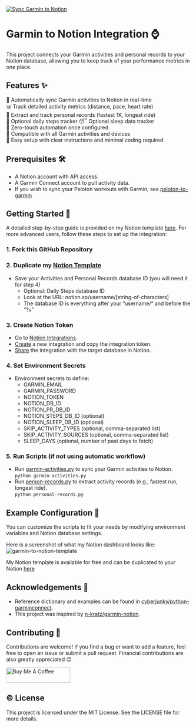 [![Sync Garmin to Notion](https://github.com/chloevoyer/garmin-to-notion/actions/workflows/sync_garmin_to_notion.yml/badge.svg?branch=main)](https://github.com/chloevoyer/garmin-to-notion/actions/workflows/sync_garmin_to_notion.yml)
# Garmin to Notion Integration :watch:
This project connects your Garmin activities and personal records to your Notion database, allowing you to keep track of your performance metrics in one place.

## Features :sparkles:  
  🔄  Automatically sync Garmin activities to Notion in real-time  
  📊  Track detailed activity metrics (distance, pace, heart rate)  
  🎯  Extract and track personal records (fastest 1K, longest ride)  
  👣  Optional daily steps tracker
  😴  Optional sleep data tracker  
  🤖  Zero-touch automation once configured  
  📱  Compatible with all Garmin activities and devices  
  🔧  Easy setup with clear instructions and minimal coding required  

## Prerequisites :hammer_and_wrench:  
- A Notion account with API access.
- A Garmin Connect account to pull activity data.
- If you wish to sync your Peloton workouts with Garmin, see [peloton-to-garmin](https://github.com/philosowaffle/peloton-to-garmin)
## Getting Started :dart:
A detailed step-by-step guide is provided on my Notion template [here](https://chloevoyer.notion.site/Set-up-Guide-17915ce7058880559a3ac9f8a0720046).
For more advanced users, follow these steps to set up the integration:
### 1. Fork this GitHub Repository
### 2. Duplicate my [Notion Template](https://www.notion.so/templates/fitness-tracker-738)
* Save your Activities and Personal Records database ID (you will need it for step 4)
  * Optional: Daily Steps database ID
  * Look at the URL: notion.so/username/[string-of-characters]
  * The database ID is everything after your “username/“ and before the “?v”
### 3. Create Notion Token
* Go to [Notion Integrations](https://www.notion.so/profile/integrations).
* [Create](https://developers.notion.com/docs/create-a-notion-integration) a new integration and copy the integration token.
* [Share](https://www.notion.so/help/add-and-manage-connections-with-the-api#enterprise-connection-settings) the integration with the target database in Notion.
### 4. Set Environment Secrets
* Environment secrets to define:
  * GARMIN_EMAIL
  * GARMIN_PASSWORD
  * NOTION_TOKEN
  * NOTION_DB_ID
  * NOTION_PR_DB_ID
  * NOTION_STEPS_DB_ID (optional)
  * NOTION_SLEEP_DB_ID (optional)
  * SKIP_ACTIVITY_TYPES (optional, comma-separated list)
  * SKIP_ACTIVITY_SOURCES (optional, comma-separated list)
  * SLEEP_DAYS (optional, number of past days to fetch)
### 5. Run Scripts (if not using automatic workflow)
* Run [garmin-activities.py](https://github.com/chloevoyer/garmin-to-notion/blob/main/garmin-activities.py) to sync your Garmin activities to Notion.  
`python garmin-activities.py`
* Run [person-records.py](https://github.com/chloevoyer/garmin-to-notion/blob/main/personal-records.py) to extract activity records (e.g., fastest run, longest ride).  
`python personal-records.py` 
## Example Configuration :pencil:  
You can customize the scripts to fit your needs by modifying environment variables and Notion database settings.  

Here is a screenshot of what my Notion dashboard looks like:  
![garmin-to-notion-template](https://github.com/user-attachments/assets/b37077cc-fe87-466f-9424-8ba9e4efa909)


My Notion template is available for free and can be duplicated to your Notion [here](https://www.notion.so/templates/fitness-tracker-738)

## Acknowledgements :raised_hands:  
- Reference dictionary and examples can be found in [cyberjunky/python-garminconnect](https://github.com/cyberjunky/python-garminconnect.git).
- This project was inspired by [n-kratz/garmin-notion](https://github.com/n-kratz/garmin-notion.git).
## Contributing :handshake:   
Contributions are welcome! If you find a bug or want to add a feature, feel free to open an issue or submit a pull request. Financial contributions are also greatly appreciated :blush:    

<a href="https://www.buymeacoffee.com/cvoyer" target="_blank"><img src="https://cdn.buymeacoffee.com/buttons/default-orange.png" alt="Buy Me A Coffee" height="41" width="174"></a>   

## :copyright: License  
This project is licensed under the MIT License. See the LICENSE file for more details.